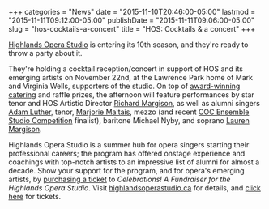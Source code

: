 +++
categories = "News"
date = "2015-11-10T20:46:00-05:00"
lastmod = "2015-11-11T09:12:00-05:00"
publishDate = "2015-11-11T09:06:00-05:00"
slug = "hos-cocktails-a-concert"
title = "HOS: Cocktails &amp; a concert"
+++

[Highlands Opera Studio](/scene/companies/highlands-opera-studio/) is entering its 10th season, and they're ready to throw a party about it.

They're holding a cocktail reception/concert in support of HOS and its emerging artists on November 22nd, at the Lawrence Park home of Mark and Virginia Wells, supporters of the studio. On top of [award-winning catering](http://rhubarbhaliburton.com/?page_id=19) and raffle prizes, the afternoon will feature performances by star tenor and HOS Artistic Director [Richard Margison](/scene/people/richard-margison/), as well as alumni singers [Adam Luther](/scene/people/adam-luther/), tenor, [Marjorie Maltais](/scene/people/marjorie-maltais/), mezzo (and recent [COC Ensemble Studio Competition](/she-saidhe-said-centre-stage-2015/) finalist), baritone Michael Nyby, and soprano [Lauren Margison](/scene/people/lauren-margison/).

Highlands Opera Studio is a summer hub for opera singers starting their professional careers; the program has offered onstage experience and coachings with top-notch artists to an impressive list of alumni for almost a decade. Show your support for the program, and for opera's emerging artists, by [purchasing a ticket](http://www.brownpapertickets.com/event/2432758) to *Celebrations! A Fundraiser for the Highlands Opera Studio*. Visit [highlandsoperastudio.ca](http://www.highlandsoperastudio.com/index.html#sthash.slylhGDO.dpbs) for details, and [click here](http://www.brownpapertickets.com/event/24327580) for tickets.
